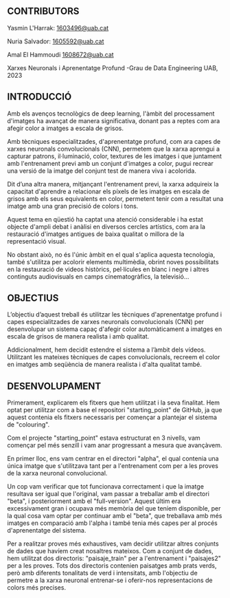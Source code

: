 ## CONTRIBUTORS
Yasmin L'Harrak: 1603496@uab.cat

Nuria Salvador: 1605592@uab.cat

Amal El Hammoudi 1608672@uab.cat

Xarxes Neuronals i Aprenentatge Profund -Grau de Data Engineering UAB, 2023




## INTRODUCCIÓ

Amb els avenços tecnològics de deep learning, l'àmbit del processament d'imatges ha avançat de manera significativa, donant pas a reptes com ara afegir color a imatges a escala de grisos.

Amb tècniques especialitzades, d'aprenentatge profund, com ara capes de xarxes neuronals convolucionals (CNN), permetem que la xarxa aprengui a capturar patrons, il·luminació, color, textures de les imatges i que juntament amb l'entrenament previ amb un conjunt d'imatges a color, pugui recrear una versió de la imatge del conjunt test de manera viva i acolorida.

Dit d’una altra manera, mitjançant l'entrenament previ, la xarxa adquireix la capacitat d'aprendre a relacionar els píxels de les imatges en escala de grisos amb els seus equivalents en color, permetent tenir com a resultat una imatge amb una gran precisió de colors i tons.

Aquest tema en qüestió ha captat una atenció considerable i ha estat objecte d'ampli debat i anàlisi en diversos cercles artístics, com ara la restauració d'imatges antigues de baixa qualitat o millora de la representació visual.

No obstant això, no és l'únic àmbit en el qual s'aplica aquesta tecnologia, també s'utilitza per acolorir elements multimèdia, obrint noves possibilitats en la restauració de videos històrics, pel·lícules en blanc i negre i altres continguts audiovisuals en camps cinematogràfics, la televisió…





## OBJECTIUS

L’objectiu d’aquest treball és utilitzar les tècniques d'aprenentatge profund i capes especialitzades de xarxes neuronals convolucionals (CNN) per desenvolupar un sistema capaç d'afegir color automàticament a imatges en escala de grisos de manera realista i amb qualitat. 

Addicionalment, hem decidit estendre el sistema a l’àmbit dels vídeos. Utilitzant les mateixes tècniques de capes convolucionals, recreem el color en imatges amb seqüència de manera realista i d'alta qualitat també. 




## DESENVOLUPAMENT


Primerament, explicarem els fitxers que hem utilitzat i la seva finalitat. Hem optat per utilitzar com a base el repositori "starting_point" de GitHub, ja que aquest contenia els fitxers necessaris per començar a plantejar el sistema de "colouring".

Com el projecte "starting_point" estava estructurat en 3 nivells, vam començar pel més senzill i vam anar progressant a mesura que avançàvem.

En primer lloc, ens vam centrar en el directori "alpha", el qual contenia una única imatge que s'utilitzava tant per a l'entrenament com per a les proves de la xarxa neuronal convolucional.

Un cop vam verificar que tot funcionava correctament i que la imatge resultava ser igual que l'original, vam passar a treballar amb el directori "beta", i posteriorment amb el "full-version". Aquest últim era excessivament gran i ocupava més memòria del que teníem disponible, per la qual cosa vam optar per continuar amb el "beta", que treballava amb més imatges en comparació amb l'alpha i també tenia més capes per al procés d'aprenentatge del sistema.

Per a realitzar proves més exhaustives, vam decidir utilitzar altres conjunts de dades que havíem creat nosaltres mateixos. Com a conjunt de dades, hem utilitzat dos directoris: "paisaje_train" per a l'entrenament i "paisajes2" per a les proves. Tots dos directoris contenien paisatges amb prats verds, però amb diferents tonalitats de verd i intensitats, amb l'objectiu de permetre a la xarxa neuronal entrenar-se i oferir-nos representacions de colors més precises.






